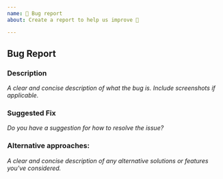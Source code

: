 ```yaml
---
name: 🐛 Bug report
about: Create a report to help us improve 🤔

---
```


## Bug Report


### Description

_A clear and concise description of what the bug is._
_Include screenshots if applicable._


### Suggested Fix

_Do you have a suggestion for how to resolve the issue?_


### Alternative approaches:

_A clear and concise description of any alternative solutions or features you've considered._
